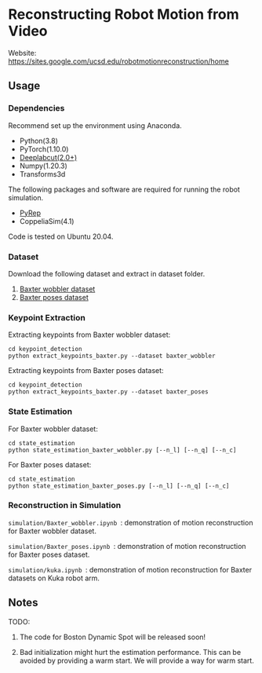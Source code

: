 # Reconstructing Robot Motion from Video

Website: https://sites.google.com/ucsd.edu/robotmotionreconstruction/home

## Usage

### Dependencies
Recommend set up the environment using Anaconda.

- Python(3.8)
- PyTorch(1.10.0)
- [Deeplabcut(2.0+)](https://github.com/DeepLabCut/DeepLabCut)
- Numpy(1.20.3)
- Transforms3d

The following packages and software are required for running the robot simulation.
- [PyRep](https://github.com/stepjam/PyRep)
- CoppeliaSim(4.1)

Code is tested on Ubuntu 20.04.

### Dataset

Download the following dataset and extract in dataset folder.

1. [Baxter wobbler dataset](https://drive.google.com/file/d/1UlbUgTQFce4Bqci0im8ieCTvXa_Ylr0j/view)
2. [Baxter poses dataset](https://drive.google.com/file/d/19_PdlJw-uOlUGS5Vp6oK5tcKXiMD-QUQ/view)


### Keypoint Extraction

Extracting keypoints from Baxter wobbler dataset:

```
cd keypoint_detection
python extract_keypoints_baxter.py --dataset baxter_wobbler
```
Extracting keypoints from Baxter poses dataset:

```
cd keypoint_detection
python extract_keypoints_baxter.py --dataset baxter_poses
```

### State Estimation

For Baxter wobbler dataset:

```
cd state_estimation
python state_estimation_baxter_wobbler.py [--n_l] [--n_q] [--n_c]
```
For Baxter poses dataset:

```
cd state_estimation
python state_estimation_baxter_poses.py [--n_l] [--n_q] [--n_c]
```

### Reconstruction in Simulation

```simulation/Baxter_wobbler.ipynb ```: demonstration of motion reconstruction for Baxter wobbler dataset.

```simulation/Baxter_poses.ipynb ```: demonstration of motion reconstruction for Baxter poses dataset.

```simulation/kuka.ipynb ```: demonstration of motion reconstruction for Baxter datasets on Kuka robot arm.


## Notes

TODO: 

1. The code for Boston Dynamic Spot will be released soon!

2. Bad initialization might hurt the estimation performance. This can be avoided by providing a warm start. We will provide a way for warm start.

